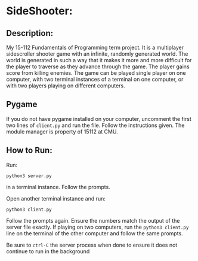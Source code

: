 # SideShooter:

## Description:
My 15-112 Fundamentals of Programming term project. It is a multiplayer sidescroller shooter game with an infinite, randomly generated world.  The world is generated in such a way that it makes it more and more difficult for the player to traverse as they advance through the game.  The player gains score from killing enemies.  The game can be played single player on one computer, with two terminal instances of a terminal on one computer,  or with two players playing on different computers.  

## Pygame
If you do not have pygame installed on your computer, uncomment the first two lines of `client.py` and run the file.  Follow the instructions given.  The module manager is property of 15112 at CMU.

## How to Run:
Run:
```
python3 server.py
```
in a terminal instance.  Follow the prompts.

Open another terminal instance and run:
```
python3 client.py
```
Follow the prompts again.  Ensure the numbers match the output of the server file exactly.  If playing on two computers, run the `python3 client.py` line on the terminal of the other computer and follow the same prompts.

Be sure to `ctrl-C` the server process when done to ensure it does not continue to run in the background

